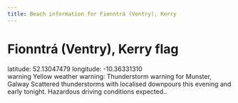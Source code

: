```yaml
---
title: Beach information for Fionntrá (Ventry), Kerry
---
```

# Fionntrá (Ventry), Kerry <span class="material-icons blue-flag">flag</span>

<div class="location-info">latitude: 52.13047479 longitude: -10.36331310</div>
<div id="met-eireann-warnings"><span class="material-icons yellow-warning">warning</span>&nbsp;Yellow weather warning: Thunderstorm warning for Munster, Galway Scattered thunderstorms with localised downpours this evening and early tonight. Hazardous driving conditions expected..&nbsp;</div>
<div></div>